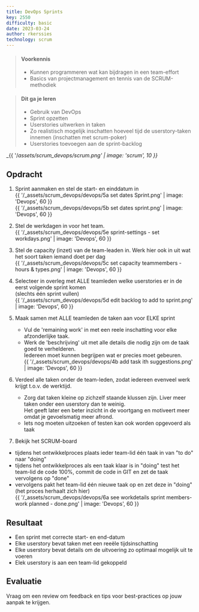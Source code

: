 ```yaml
---
title: DevOps Sprints
key: 2550
difficulty: basic
date: 2023-03-24
author: rkerssies
technology: scrum
---
```


> #### Voorkennis
> * Kunnen programmeren wat kan bijdragen in een team-effort
> * Basics van projectmanagement en tennis van de SCRUM-methodiek

> #### Dit ga je leren
> * Gebruik van DevOps
> * Sprint opzetten
> * Userstories uitwerken in taken 
> * Zo realistisch mogelijk inschatten hoeveel tijd de userstory-taken innemen (inschatten met scrum-poker)
> * Userstories toevoegen aan de sprint-backlog

_{{ '/_assets/scrum_devops/scrum.png' | image: 'scrum', 10 }}_


## Opdracht
1. Sprint aanmaken en stel de start- en einddatum in<br>
   {{ '/_assets/scrum_devops/devops/5a set dates Sprint.png' | image: 'Devops', 60 }}<br>
   {{ '/_assets/scrum_devops/devops/5b set dates sprint.png' | image: 'Devops', 60 }}
2. Stel de werkdagen in voor het team.<br>
   {{ '/_assets/scrum_devops/devops/5e sprint-settings - set workdays.png' | image: 'Devops', 60 }} 
3. Stel de capacity (inzet) van de team-leaden in. Werk hier ook in uit wat het soort taken iemand doet per dag<br>
   {{ '/_assets/scrum_devops/devops/5c set capacity teammembers -hours &  types.png' | image: 'Devops', 60 }} 
4. Selecteer in overleg met ALLE teamleden welke userstories er in de eerst volgende sprint komen<br> 
   (slechts één sprint vullen)<br>
   {{ '/_assets/scrum_devops/devops/5d edit backlog to add to sprint.png' | image: 'Devops', 60 }}
5. Maak samen met ALLE teamleden de taken aan voor ELKE sprint<br>
    * Vul de 'remaining work' in met een reele inschatting voor elke afzonderlijke taak.
    * Werk de 'beschrijving' uit met alle details die nodig zijn om de taak goed te verhelderen.<br>
        Iedereen moet kunnen begrijpen wat er precies moet gebeuren.<br>
   {{ '/_assets/scrum_devops/devops/4b add task ith suggestions.png' | image: 'Devops', 60 }}
6. Verdeel alle taken onder de team-leden, zodat iedereen evenveel werk krijgt t.o.v. de werktijd.
    * Zorg dat taken kleine op zichzelf staande klussen zijn. Liver meer taken onder een userstory dan te weinig.<br>
        Het geeft later een beter inzicht in de voortgang en motiveert meer omdat je gevoelsmatig meer afrond.
    * Iets nog moeten uitzoeken of testen kan ook worden opgevoerd als taak

7.  Bekijk het SCRUM-board<br>
* tijdens het ontwikkelproces plaats ieder team-lid één taak in van "to do" naar "doing"
* tijdens het ontwikkelproces als een taak klaar is in "doing" test het team-lid de code 100%, 
commit de code in GIT en zet de taak vervolgens op "done"
* vervolgens pakt het team-lid één nieuwe taak op en zet deze in "doing" (het proces herhaalt zich hier) 
  <br>
   {{ '/_assets/scrum_devops/devops/6a see workdetails sprint members- work planned - done.png' | image: 'Devops', 60 }}


## Resultaat
* Een sprint met correcte start- en end-datum
* Elke userstory bevat taken met een reeële tijdsinschatting
* Elke userstory bevat details om de uitvoering zo optimaal mogelijk uit te voeren
* Elek userstory is aan een team-lid gekoppeld


## Evaluatie
Vraag om een review om feedback en tips voor best-practices op jouw aanpak te krijgen.
